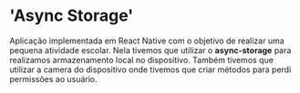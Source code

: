 # 'Async Storage'
Aplicação implementada em React Native com o objetivo de realizar uma pequena atividade escolar.
Nela tivemos que utilizar o **async-storage** para realizamos armazenamento local no dispositivo.
Também tivemos que utilizar a camera do dispositivo onde tivemos que criar métodos para perdi permissões ao usuário.
